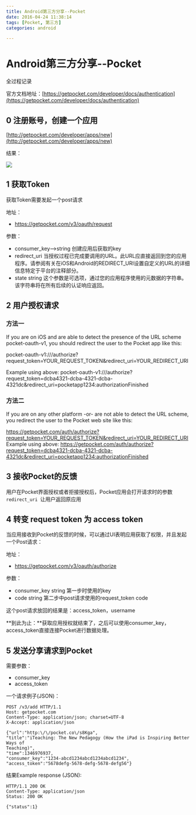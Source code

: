 ```yaml
---
title: Android第三方分享--Pocket
date: 2016-04-24 11:38:14
tags: [Pocket, 第三方]
categories: android

---
```


# Android第三方分享--Pocket
全过程记录

官方文档地址：[https://getpocket.com/developer/docs/authentication](https://getpocket.com/developer/docs/authentication)

## 0 注册账号，创建一个应用

[http://getpocket.com/developer/apps/new](http://getpocket.com/developer/apps/new)

结果：

![](http://7xread.com1.z0.glb.clouddn.com/3ad58dbf-29af-4451-98e5-b8c300e1b120)

## 1 获取Token

获取Token需要发起一个post请求

地址：

- https://getpocket.com/v3/oauth/request

参数：

- consumer_key-->string	创建应用后获取的key
- redirect_uri	当授权过程已完成要调用的URL。此URL应直接返回到您的应用程序。请参阅有关在iOS和Android的REDIRECT_URI设置自定义的URL的详细信息特定于平台的注释部分。
- state	string	这个参数是可选项，通过您的应用程序使用的元数据的字符串。该字符串将在所有后续的认证响应返回。

<!--more-->

## 2 用户授权请求

### 方法一

If you are on iOS and are able to detect the presence of the URL scheme pocket-oauth-v1, you should redirect the user to the Pocket app like this:

pocket-oauth-v1:///authorize?request_token=YOUR_REQUEST_TOKEN&redirect_uri=YOUR_REDIRECT_URI

Example using above:
pocket-oauth-v1:///authorize?request_token=dcba4321-dcba-4321-dcba-4321dc&redirect_uri=pocketapp1234:authorizationFinished 


### 方法二

If you are on any other platform -or- are not able to detect the URL scheme, you redirect the user to the Pocket web site like this:

https://getpocket.com/auth/authorize?request_token=YOUR_REQUEST_TOKEN&redirect_uri=YOUR_REDIRECT_URI
Example using above:
https://getpocket.com/auth/authorize?request_token=dcba4321-dcba-4321-dcba-4321dc&redirect_uri=pocketapp1234:authorizationFinished

## 3 接收Pocket的反馈

用户在Pocket界面授权或者拒接授权后，Pocket应用会打开请求时的参数`redirect_uri `让用户返回原应用

## 4 转变  request token 为 access token

当应用接收到Pocket的反馈的时候，可以通过UI表明应用获取了权限，并且发起一个Post请求：

地址：

- https://getpocket.com/v3/oauth/authorize

参数：

- consumer_key	string	第一步时使用的key
- code	string	第二步中post请求使用的request_token code

这个post请求放回的结果是：access_token，username

**到此为止：**获取应用授权就结束了，之后可以使用consumer_key，access_token直接连接Pocket进行数据处理。

## 5 发送分享请求到Pocket

需要参数：

- consumer_key
- access_token

一个请求例子(JSON)：

	POST /v3/add HTTP/1.1
	Host: getpocket.com
	Content-Type: application/json; charset=UTF-8
	X-Accept: application/json
	
	{"url":"http:\/\/pocket.co\/s8Kga",
	"title":"iTeaching: The New Pedagogy (How the iPad is Inspiring Better Ways of 
	Teaching)",
	"time":1346976937,
	"consumer_key":"1234-abcd1234abcd1234abcd1234",
	"access_token":"5678defg-5678-defg-5678-defg56"}

结果Example response (JSON):

	HTTP/1.1 200 OK
	Content-Type: application/json
	Status: 200 OK
	
	{"status":1}




